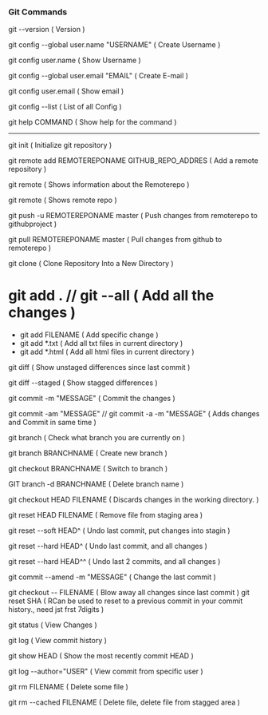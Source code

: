 ### Git Commands

git --version						( Version )

git config --global user.name "USERNAME"		( Create Username )

git config user.name					( Show Username )

git config --global user.email "EMAIL"			( Create E-mail )

git config user.email					( Show email )

git config --list					( List of all Config )

git help COMMAND					( Show help for the command )

--------------------------------------------------------------------------------------------------------------------------------

git init						( Initialize git repository )

git remote add REMOTEREPONAME GITHUB_REPO_ADDRES		( Add a remote repository ) 

git remote 						( Shows information  about the Remoterepo )

git remote 						( Shows remote repo )



git push -u REMOTEREPONAME master			( Push changes from remoterepo to githubproject )

git pull REMOTEREPONAME master				( Pull changes from github to remoterepo )

git clone                             ( Clone Repository Into a New Directory )


# git add .	// 	git --all			( Add all the changes )
- git add FILENAME					( Add specific change )
- git add *.txt						( Add all txt files in current directory )
- git add *.html          ( Add all html files in current directory )


git diff						( Show unstaged differences since last commit )

git diff --staged					( Show stagged differences )


git commit -m "MESSAGE"					( Commit the changes )

git commit -am "MESSAGE" // git commit -a -m "MESSAGE"	( Adds changes and Commit in same time )


git branch						( Check what branch you are currently on )

git branch BRANCHNAME					( Create new branch )

git checkout BRANCHNAME					( Switch to branch )

GIT branch -d BRANCHNAME				( Delete branch name )


git checkout HEAD FILENAME				( Discards changes in the working directory. )

git reset HEAD FILENAME					( Remove file from staging area )

git reset --soft HEAD^					( Undo last commit, put changes into stagin )

git reset --hard HEAD^					( Undo last commit, and all changes )

git reset --hard HEAD^^					( Undo last 2 commits, and all changes )

git commit --amend -m "MESSAGE"				( Change the last commit )

git checkout -- FILENAME				( Blow away all changes since last commit )
git reset SHA						( RCan be used to reset to a previous commit in your commit history., need jst frst 7digits )

git status						( View Changes )

git log							( View commit history )

git show HEAD						( Show the most recently commit HEAD )

git log --author="USER"					( View commit from specific user )

git rm FILENAME						( Delete some file )

git rm --cached FILENAME      ( Delete file, delete file from stagged area )
